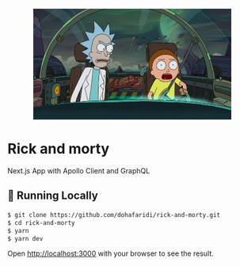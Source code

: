 <p align="center">
   <img src="./public/rick-and-morty.png" width="400"/>
</p>

# Rick and morty

Next.js App with Apollo Client and GraphQL

## :construction_worker: Running Locally

```
$ git clone https://github.com/dohafaridi/rick-and-morty.git
$ cd rick-and-morty
$ yarn
$ yarn dev
```

Open [http://localhost:3000](http://localhost:3000) with your browser to see the result.
